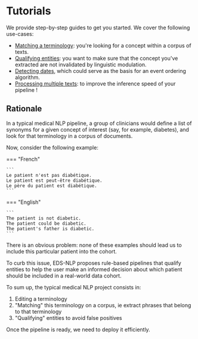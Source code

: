 # Tutorials

We provide step-by-step guides to get you started. We cover the following use-cases:

- [Matching a terminology](./matching-a-terminology.md): you're looking for a concept within a corpus of texts.
- [Qualifying entities](./qualifying-entities.md): you want to make sure that the concept you've extracted are not invalidated by linguistic modulation.
- [Detecting dates](./detecting-dates.md), which could serve as the basis for an event ordering algorithm.
- [Processing multiple texts](./multiple-texts.md): to improve the inference speed of your pipeline !

## Rationale

In a typical medical NLP pipeline, a group of clinicians would define a list of synonyms for a given concept of interest (say, for example, diabetes), and look for that terminology in a corpus of documents.

Now, consider the following example:

=== "French"

    ```
    Le patient n'est pas diabétique.
    Le patient est peut-être diabétique.
    Le père du patient est diabétique.
    ```

=== "English"

    ```
    The patient is not diabetic.
    The patient could be diabetic.
    The patient's father is diabetic.
    ```

There is an obvious problem: none of these examples should lead us to include this particular patient into the cohort.

To curb this issue, EDS-NLP proposes rule-based pipelines that qualify entities to help the user make an informed decision about which patient should be included in a real-world data cohort.

To sum up, the typical medical NLP project consists in:

1. Editing a terminology
2. "Matching" this terminology on a corpus, ie extract phrases that belong to that terminology
3. "Qualifying" entities to avoid false positives

Once the pipeline is ready, we need to deploy it efficiently.
